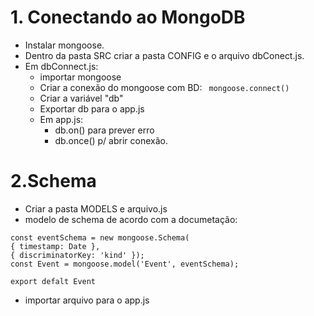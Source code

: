 # 1. Conectando ao MongoDB

- Instalar mongoose.
- Dentro da pasta SRC criar a pasta CONFIG e o arquivo dbConect.js.
- Em dbConnect.js:
  - importar mongoose
  - Criar a conexão do mongoose com BD: ` mongoose.connect()`
  - Criar a variável "db"
  - Exportar db para o app.js
  - Em app.js:
    - db.on() para prever erro
    - db.once() p/ abrir conexão.

# 2.Schema

- Criar a pasta MODELS e arquivo.js
- modelo de schema de acordo com a documetação:

```
const eventSchema = new mongoose.Schema(
{ timestamp: Date },
{ discriminatorKey: 'kind' });
const Event = mongoose.model('Event', eventSchema);

export defalt Event
```

- importar arquivo para o app.js
